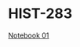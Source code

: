 # HIST-283

[Notebook 01](http://datahub.berkeley.edu/user-redirect/interact?account=ds-modules&repo=HIST-283&branch=master&path=01-AHA-jobs.ipynb)